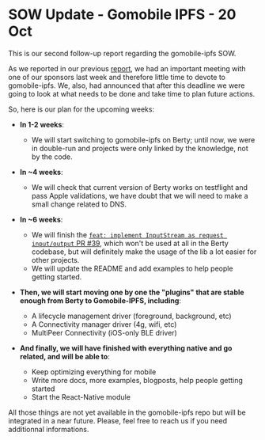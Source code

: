 # SOW Update - Gomobile IPFS - 20 Oct

This is our second follow-up report regarding the gomobile-ipfs SOW. 

As we reported in our previous [report](https://github.com/berty/community/blob/master/meeting-notes/2020/Q4/2020-10-02--sow-gomobile-ipfs.md), we had an important meeting with one of our sponsors last week and therefore little time to devote to gomobile-ipfs. We, also, had announced that after this deadline we were going to look at what needs to be done and take time to plan future actions. 

So, here is our plan for the upcoming weeks: 
* **In 1-2 weeks**: 
    * We will start switching to gomobile-ipfs on Berty; until now, we were in double-run and projects were only linked by the knowledge, not by the code.
* **In ~4 weeks**: 
    * We will check that current version of Berty works on testflight and pass Apple validations, we have doubt that we will need to make a small change related to DNS.
* **In ~6 weeks**: 
    * We will finish the [`feat: implement InputStream as request input/output` PR #39](https://github.com/ipfs-shipyard/gomobile-ipfs/pull/39), which won't be used at all in the Berty codebase, but will definitely make the usage of the lib a lot easier for other projects.
    * We will update the README and add examples to help people getting started.

* **Then, we will start moving one by one the "plugins" that are stable enough from Berty to Gomobile-IPFS, including**: 
    * A lifecycle management driver (foreground, background, etc)
    * A Connectivity manager driver (4g, wifi, etc)
    * MultiPeer Connectivity (iOS-only BLE driver)
* **And finally, we will have finished with everything native and go related, and will be able to**:
    * Keep optimizing everything for mobile
    * Write more docs, more examples, blogposts, help people getting started
    * Start the React-Native module

All those things are not yet available in the gomobile-ipfs repo but will be integrated in a near future. Please, feel free to reach us if you need additionnal informations. 
